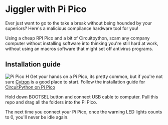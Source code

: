 # Jiggler with Pi Pico

Ever just want to go to the take a break without being hounded by your superiors? Here's a malicious compilance hardware tool for you! 

Using a cheap RPI Pico and a bit of Circuitpython, scam any company computer without installing software into thinking you're still hard at work, without using an macros software that might set off antivirus programs.

## Installation guide

![Pi Pico H](https://static.cytron.io/image/cache/catalog/products/RPI-PICO-H/RPI-PICO-H_a-800x800.jpg)
Get your hands on a Pi Pico, its pretty common, but if you're not sure [Cytron](https://sg.cytron.io/) is a good place to start.
Follow the installation guide for [CircuitPython on Pi Pico](https://circuitpython.org/board/raspberry_pi_pico/)

Hold down BOOTSEL button and connect USB cable to computer.
Pull this repo and drag all the folders into the Pi Pico.

The next time you connect your Pi Pico, once the warning LED lights counts to 0, you'll never be idle again.


